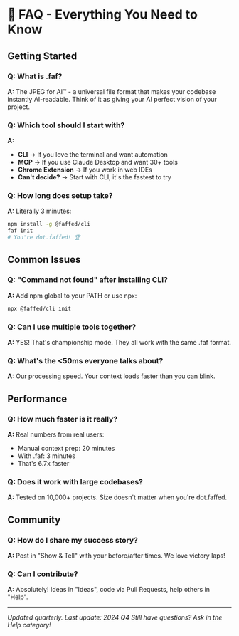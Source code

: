 # 🏁 FAQ - Everything You Need to Know

## Getting Started

### Q: What is .faf?
**A:** The JPEG for AI™ - a universal file format that makes your codebase instantly AI-readable. Think of it as giving your AI perfect vision of your project.

### Q: Which tool should I start with?
**A:** 
- **CLI** → If you love the terminal and want automation
- **MCP** → If you use Claude Desktop and want 30+ tools
- **Chrome Extension** → If you work in web IDEs
- **Can't decide?** → Start with CLI, it's the fastest to try

### Q: How long does setup take?
**A:** Literally 3 minutes:
```bash
npm install -g @faffed/cli
faf init
# You're dot.faffed! 🏆
```

## Common Issues

### Q: "Command not found" after installing CLI?
**A:** Add npm global to your PATH or use npx:
```bash
npx @faffed/cli init
```

### Q: Can I use multiple tools together?
**A:** YES! That's championship mode. They all work with the same .faf format.

### Q: What's the <50ms everyone talks about?
**A:** Our processing speed. Your context loads faster than you can blink.

## Performance

### Q: How much faster is it really?
**A:** Real numbers from real users:
- Manual context prep: 20 minutes
- With .faf: 3 minutes
- That's 6.7x faster

### Q: Does it work with large codebases?
**A:** Tested on 10,000+ projects. Size doesn't matter when you're dot.faffed.

## Community

### Q: How do I share my success story?
**A:** Post in "Show & Tell" with your before/after times. We love victory laps!

### Q: Can I contribute?
**A:** Absolutely! Ideas in "Ideas", code via Pull Requests, help others in "Help".

---

*Updated quarterly. Last update: 2024 Q4*
*Still have questions? Ask in the Help category!*